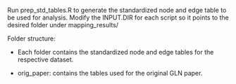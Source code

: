 Run prep_std_tables.R to generate the standardized node and edge table
to be used for analysis. Modify the INPUT.DIR for each script 
so it points to the desired folder under mapping_results/ 

Folder structure:
- Each folder contains the standardized node and edge tables for the respective dataset.

- orig_paper: contains the tables used for the original GLN paper.